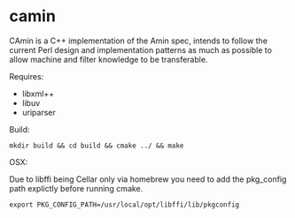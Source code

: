 # camin

CAmin is a C++ implementation of the Amin spec, intends to follow the current Perl design and implementation patterns 
as much as possible to allow machine and filter knowledge to be transferable.

Requires: 
* libxml++
* libuv
* uriparser

Build: 
```
mkdir build && cd build && cmake ../ && make
```

OSX: 

Due to libffi being Cellar only via homebrew you need to add the pkg_config path explictly before running cmake.

```
export PKG_CONFIG_PATH=/usr/local/opt/libffi/lib/pkgconfig
```
